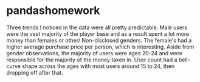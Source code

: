 # pandashomework

Three trends I noticed in the data were all pretty predictable. 
Male users were the vast majority of the player base and as a result spent a lot more money than
females or other/ Non-disclosed genders.  The female's had a higher average purchase price per person,
which is interesting.  Aside from gender observations, the majority of users were ages 20-24 and 
were responsible for the majority of the money taken in. User count had a bell-curve shape across the ages
with most users around 15 to 24, then dropping off after that.

